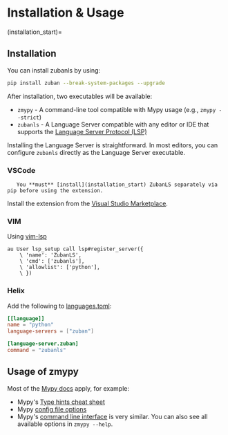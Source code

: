 # Installation & Usage

(installation_start)=
## Installation

You can install zubanls by using:

```bash
pip install zuban --break-system-packages --upgrade
```

After installation, two executables will be available:

- `zmypy` - A command-line tool compatible with Mypy usage (e.g., `zmypy --strict`)
- `zubanls` - A Language Server compatible with any editor or IDE that supports the [Language Server Protocol (LSP)](https://microsoft.github.io/language-server-protocol/specifications/specification-current/)

Installing the Language Server is straightforward. In most editors, you can
configure `zubanls` directly as the Language Server executable.

### VSCode

```{note}
   You **must** [install](installation_start) ZubanLS separately via pip before using the extension.
```

Install the extension from the [Visual Studio Marketplace](https://marketplace.visualstudio.com/items?itemName=zuban.zubanls).



### VIM

Using [vim-lsp](https://github.com/prabirshrestha/vim-lsp)

```vim
au User lsp_setup call lsp#register_server({
    \ 'name': 'ZubanLS',
    \ 'cmd': ['zubanls'],
    \ 'allowlist': ['python'],
    \ })
```

### Helix

Add the following to [languages.toml](https://docs.helix-editor.com/languages.html#languagestoml-files):

```toml
[[language]]
name = "python"
language-servers = ["zuban"]

[language-server.zuban]
command = "zubanls"
```

## Usage of zmypy

Most of the [Mypy docs](https://mypy.readthedocs.io) apply, for example:

- Mypy's [Type hints cheat sheet](https://mypy.readthedocs.io/en/stable/cheat_sheet_py3.html)
- Mypy [config file options](https://mypy.readthedocs.io/en/stable/config_file.html)
- Mypy's [command line interface](https://mypy.readthedocs.io/en/stable/command_line.html) is very similar. You can also see all available options in `zmypy --help`.
